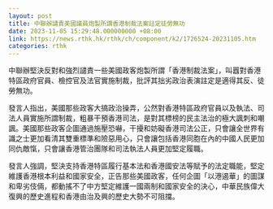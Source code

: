 ```yaml
---
layout: post
title: 中聯辦譴責美國議員炮製所謂香港制裁法案註定徒勞無功
date: 2023-11-05 15:29:48.000000000 +08:00
link: https://news.rthk.hk/rthk/ch/component/k2/1726524-20231105.htm
categories: rthk
---
```


中聯辦堅決反對和強烈譴責一些美國政客炮製所謂「香港制裁法案」，叫囂對香港特區政府官員、檢控官及法官實施制裁，批評其拙劣政治表演註定是適得其反、徒勞無功。

發言人指出，美國那些政客大搞政治操弄，公然對香港特區政府官員以及執法、司法人員實施所謂制裁，粗暴干預香港司法，是對其標榜的民主法治的極大諷刺和嘲諷。美國那些政客企圖通過施壓恐嚇，干擾和妨礙香港司法公正，只會讓全世界有識之士更加看清其雙重標準和險惡用心，只會讓包括香港同胞在內的中國人民更加同仇敵愾，只會讓香港管治團隊和司法執法人員更加堅定履職。

發言人強調，堅決支持香港特區履行基本法和香港國安法等賦予的法定職能，堅定維護香港根本利益和國家安全，正告那些美國政客，任何企圖「以港遏華」的圖謀和卑劣伎倆，都動搖不了中方堅定維護一國兩制和國家安全的決心，中華民族偉大復興的歷史進程和香港由治及興的歷史大勢不可阻擋。
